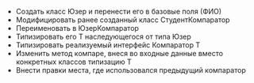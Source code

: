 - Создать класс Юзер и перенести его в базовые поля (ФИО)
- Модифицировать ранее созданный класс СтудентКомпаратор
- Переименовать в ЮзерКомпаратор
- Типизировать его T наследующегося от типа Юзер
- Типизировать реализуемый интерфейс Компаратор T
- Изменить метод компаре, внеся во входные данные вместо конкретных классов типизацию T
- Внести правки места, где использовался предыдущий компаратор